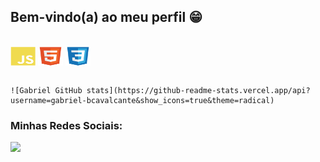 ## Bem-vindo(a) ao meu perfil 😁

<div style="display: inline_block"><br>
  <img align="center" alt="Js" height="30" width="40" src="https://raw.githubusercontent.com/devicons/devicon/master/icons/javascript/javascript-plain.svg">
  <img align="center" alt="HTML" height="30" width="40" src="https://raw.githubusercontent.com/devicons/devicon/master/icons/html5/html5-original.svg">
  <img align="center" alt="CSS" height="30" width="40" src="https://raw.githubusercontent.com/devicons/devicon/master/icons/css3/css3-original.svg">
</div>
 
<br>

    ![Gabriel GitHub stats](https://github-readme-stats.vercel.app/api?username=gabriel-bcavalcante&show_icons=true&theme=radical)


### Minhas Redes Sociais:
 
<div>
  <a href="https://www.linkedin.com/in/gabriel-barbosa-cavalcante-50025718a/" target="_blank"><img src="https://img.shields.io/badge/-LinkedIn-%230077B5?style=for-the-badge&logo=linkedin&logoColor=white" target="_blank"></a>
</div>
